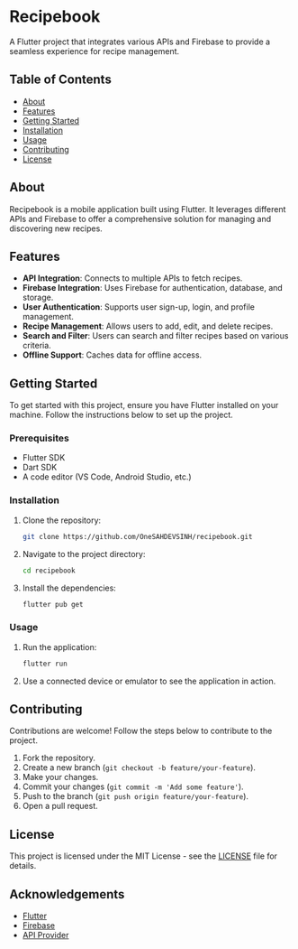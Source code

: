 # Recipebook

A Flutter project that integrates various APIs and Firebase to provide a seamless experience for recipe management.

## Table of Contents
- [About](#about)
- [Features](#features)
- [Getting Started](#getting-started)
- [Installation](#installation)
- [Usage](#usage)
- [Contributing](#contributing)
- [License](#license)

## About

Recipebook is a mobile application built using Flutter. It leverages different APIs and Firebase to offer a comprehensive solution for managing and discovering new recipes.

## Features

- **API Integration**: Connects to multiple APIs to fetch recipes.
- **Firebase Integration**: Uses Firebase for authentication, database, and storage.
- **User Authentication**: Supports user sign-up, login, and profile management.
- **Recipe Management**: Allows users to add, edit, and delete recipes.
- **Search and Filter**: Users can search and filter recipes based on various criteria.
- **Offline Support**: Caches data for offline access.

## Getting Started

To get started with this project, ensure you have Flutter installed on your machine. Follow the instructions below to set up the project.

### Prerequisites

- Flutter SDK
- Dart SDK
- A code editor (VS Code, Android Studio, etc.)

### Installation

1. Clone the repository:

   ```bash
   git clone https://github.com/OneSAHDEVSINH/recipebook.git
   ```

2. Navigate to the project directory:

   ```bash
   cd recipebook
   ```

3. Install the dependencies:

   ```bash
   flutter pub get
   ```

### Usage

1. Run the application:

   ```bash
   flutter run
   ```

2. Use a connected device or emulator to see the application in action.

## Contributing

Contributions are welcome! Follow the steps below to contribute to the project.

1. Fork the repository.
2. Create a new branch (`git checkout -b feature/your-feature`).
3. Make your changes.
4. Commit your changes (`git commit -m 'Add some feature'`).
5. Push to the branch (`git push origin feature/your-feature`).
6. Open a pull request.

## License

This project is licensed under the MIT License - see the [LICENSE](LICENSE) file for details.

## Acknowledgements

- [Flutter](https://flutter.dev/)
- [Firebase](https://firebase.google.com/)
- [API Provider](https://example.com)
